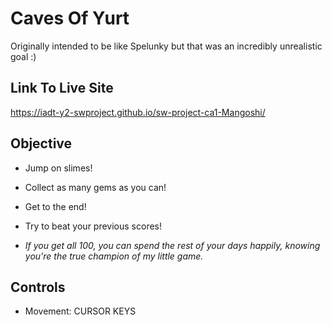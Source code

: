 # Caves Of Yurt 

Originally intended to be like Spelunky but that was an incredibly unrealistic goal :)

## Link To Live Site
https://iadt-y2-swproject.github.io/sw-project-ca1-Mangoshi/

## Objective
* Jump on slimes!
* Collect as many gems as you can! 
* Get to the end!
* Try to beat your previous scores!

* *If you get all 100, you can spend the rest of your days happily, knowing you're the true champion of my little game.*

## Controls
* Movement: CURSOR KEYS
